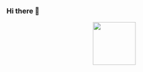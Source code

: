 ### Hi there 👋
<div id="header" align="center" >
<img src="src="https://giphy.com/embed/HpwBGhOLxHxY4qBxHS/video" width="100" />
</div>
<!--
**AhmadReshadarm/AhmadReshadarm** is a ✨ _special_ ✨ repository because its `README.md` (this file) appears on your GitHub profile.

Here are some ideas to get you started:

- 🔭 I’m currently working on ...
- 🌱 I’m currently learning ...
- 👯 I’m looking to collaborate on ...
- 🤔 I’m looking for help with ...
- 💬 Ask me about ...
- 📫 How to reach me: ...
- 😄 Pronouns: ...
- ⚡ Fun fact: ...
-->
